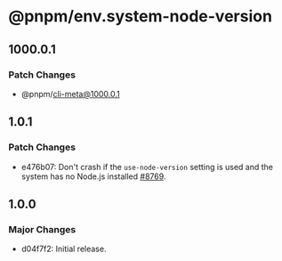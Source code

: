 # @pnpm/env.system-node-version

## 1000.0.1

### Patch Changes

- @pnpm/cli-meta@1000.0.1

## 1.0.1

### Patch Changes

- e476b07: Don't crash if the `use-node-version` setting is used and the system has no Node.js installed [#8769](https://github.com/pnpm/pnpm/issues/8769).

## 1.0.0

### Major Changes

- d04f7f2: Initial release.
